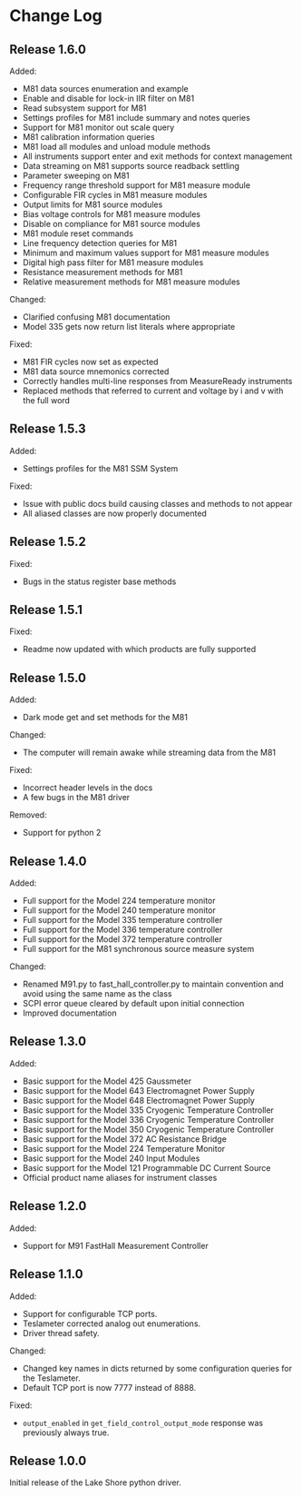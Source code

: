 Change Log
==========

Release 1.6.0
-------------
Added:
- M81 data sources enumeration and example
- Enable and disable for lock-in IIR filter on M81
- Read subsystem support for M81
- Settings profiles for M81 include summary and notes queries
- Support for M81 monitor out scale query
- M81 calibration information queries
- M81 load all modules and unload module methods
- All instruments support enter and exit methods for context management
- Data streaming on M81 supports source readback settling
- Parameter sweeping on M81
- Frequency range threshold support for M81 measure module
- Configurable FIR cycles in M81 measure modules
- Output limits for M81 source modules
- Bias voltage controls for M81 measure modules
- Disable on compliance for M81 source modules
- M81 module reset commands
- Line frequency detection queries for M81
- Minimum and maximum values support for M81 measure modules
- Digital high pass filter for M81 measure modules
- Resistance measurement methods for M81
- Relative measurement methods for M81 measure modules

Changed:
- Clarified confusing M81 documentation
- Model 335 gets now return list literals where appropriate

Fixed:
- M81 FIR cycles now set as expected
- M81 data source mnemonics corrected
- Correctly handles multi-line responses from MeasureReady instruments
- Replaced methods that referred to current and voltage by i and v with the full word

Release 1.5.3
-------------
Added:
- Settings profiles for the M81 SSM System

Fixed:
- Issue with public docs build causing classes and methods to not appear
- All aliased classes are now properly documented

Release 1.5.2
-------------
Fixed:
- Bugs in the status register base methods

Release 1.5.1
-------------
Fixed:
- Readme now updated with which products are fully supported

Release 1.5.0
-------------
Added:
- Dark mode get and set methods for the M81

Changed:
- The computer will remain awake while streaming data from the M81

Fixed:
- Incorrect header levels in the docs
- A few bugs in the M81 driver

Removed:
- Support for python 2

Release 1.4.0
-------------
Added:
- Full support for the Model 224 temperature monitor
- Full support for the Model 240 temperature monitor
- Full support for the Model 335 temperature controller
- Full support for the Model 336 temperature controller
- Full support for the Model 372 temperature controller
- Full support for the M81 synchronous source measure system

Changed:
- Renamed M91.py to fast_hall_controller.py to maintain convention and avoid using the same name as the class
- SCPI error queue cleared by default upon initial connection
- Improved documentation

Release 1.3.0
-------------
Added:
- Basic support for the Model 425 Gaussmeter
- Basic support for the Model 643 Electromagnet Power Supply
- Basic support for the Model 648 Electromagnet Power Supply
- Basic support for the Model 335 Cryogenic Temperature Controller
- Basic support for the Model 336 Cryogenic Temperature Controller
- Basic support for the Model 350 Cryogenic Temperature Controller
- Basic support for the Model 372 AC Resistance Bridge
- Basic support for the Model 224 Temperature Monitor
- Basic support for the Model 240 Input Modules
- Basic support for the Model 121 Programmable DC Current Source
- Official product name aliases for instrument classes

 
Release 1.2.0
-------------
Added:
 - Support for M91 FastHall Measurement Controller

Release 1.1.0
-------------
Added:
 - Support for configurable TCP ports.
 - Teslameter corrected analog out enumerations.
 - Driver thread safety.

Changed:
- Changed key names in dicts returned by some configuration queries for the Teslameter.
- Default TCP port is now 7777 instead of 8888.

Fixed:
- `output_enabled` in `get_field_control_output_mode` response was previously always true.

Release 1.0.0
-------------
Initial release of the Lake Shore python driver.
